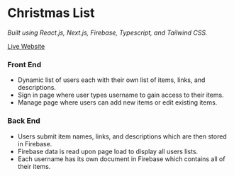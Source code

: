 # Christmas List

*Built using React.js, Next.js, Firebase, Typescript, and Tailwind CSS.*

[Live Website](https://family-christmas-list.vercel.app/)

### Front End
- Dynamic list of users each with their own list of items, links, and descriptions.
- Sign in page where user types username to gain access to their items.
- Manage page where users can add new items or edit existing items.

### Back End
- Users submit item names, links, and descriptions which are then stored in Firebase.
- Firebase data is read upon page load to display all users lists.
- Each username has its own document in Firebase which contains all of their items.
